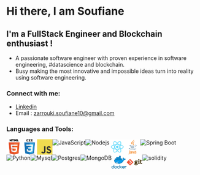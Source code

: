 # Hi there, I am Soufiane

## I'm a FullStack Engineer and Blockchain enthusiast !
- A passionate software engineer with proven experience in software engineering, #datascience and blockchain.
- Busy making the most innovative and impossible ideas turn into reality using software engineering.

### Connect with me:

- [Linkedin](https://www.linkedin.com/in/zarrouki-soufiane/) <br/>
- Email :  zarrouki.soufiane10@gmail.com





### Languages and Tools:

<img align="left" alt="HTML5" height="40px" src="https://raw.githubusercontent.com/github/explore/80688e429a7d4ef2fca1e82350fe8e3517d3494d/topics/html/html.png" />
<img align="left" alt="CSS3" height="40px" src="https://raw.githubusercontent.com/github/explore/80688e429a7d4ef2fca1e82350fe8e3517d3494d/topics/css/css.png" />

<img align="left" alt="JavaScript" height="40px" src="https://raw.githubusercontent.com/github/explore/80688e429a7d4ef2fca1e82350fe8e3517d3494d/topics/javascript/javascript.png" />
<img align="left" alt="JavaScript" height="40px" src="https://cdn.icon-icons.com/icons2/2415/PNG/512/typescript_original_logo_icon_146317.png" />
<img align="left" alt="Nodejs" height="40px" src="https://user-images.githubusercontent.com/37840702/125656949-61bf2228-5fc1-449b-bc83-b05579d14286.png" />
<img align="left" alt="React" height="40px" src="https://raw.githubusercontent.com/github/explore/80688e429a7d4ef2fca1e82350fe8e3517d3494d/topics/react/react.png" />

<img align="left" alt="Java" height="40px" src="https://raw.githubusercontent.com/github/explore/80688e429a7d4ef2fca1e82350fe8e3517d3494d/topics/java/java.png" />
<img align="left" alt="Spring Boot" height="40px" src="https://miro.medium.com/max/600/1*usQX20oLxChIAupsuRi7GQ.png" />

<img align="left" alt="Python" height="40px" src="https://upload.wikimedia.org/wikipedia/commons/thumb/c/c3/Python-logo-notext.svg/1869px-Python-logo-notext.svg.png" />

<img align="left" alt="Mysql" height="40px" src="https://download.logo.wine/logo/MySQL/MySQL-Logo.wine.png" />
<img align="left" alt="Postgres" height="40px" src="https://upload.wikimedia.org/wikipedia/commons/thumb/2/29/Postgresql_elephant.svg/993px-Postgresql_elephant.svg.png" />
<img align="left" alt="MongoDB" height="40px" src="https://upload.wikimedia.org/wikipedia/commons/thumb/9/93/MongoDB_Logo.svg/2560px-MongoDB_Logo.svg.png" />

<img align="left" alt="Docker" height="40px" src="https://raw.githubusercontent.com/github/explore/80688e429a7d4ef2fca1e82350fe8e3517d3494d/topics/docker/docker.png" />
<img align="left" alt="Git" height="40px" src="https://raw.githubusercontent.com/github/explore/78df643247d429f6cc873026c0622819ad797942/topics/git/git.png" />

<img align="left" alt="solidity" height="40px" src="https://user-images.githubusercontent.com/37840702/124106210-e859a400-da5b-11eb-8fca-7607c401dcb1.png" />

<br />
<br />

